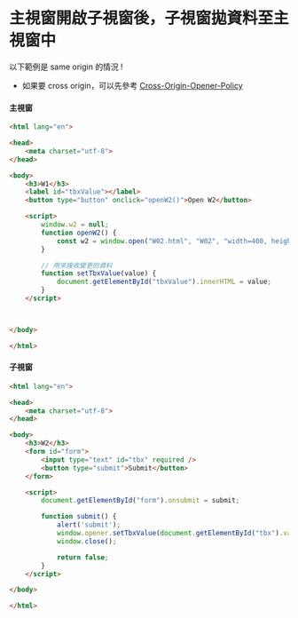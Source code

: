 # 主視窗開啟子視窗後，子視窗拋資料至主視窗中

以下範例是 same origin 的情況 !

- 如果要 cross origin，可以先參考 [Cross-Origin-Opener-Policy](https://developer.mozilla.org/en-US/docs/Web/HTTP/Headers/Cross-Origin-Opener-Policy)


#### 主視窗

```html
<html lang="en">

<head>
    <meta charset="utf-8">
</head>

<body>
    <h3>W1</h3>
    <label id="tbxValue"></label>
    <button type="button" onclick="openW2()">Open W2</button>

    <script>
        window.w2 = null;
        function openW2() {
            const w2 = window.open("W02.html", "W02", "width=400, height=400");
        }

        // 用來接收變更的資料
        function setTbxValue(value) {
            document.getElementById("tbxValue").innerHTML = value;
        }
    </script>



</body>

</html>
```

#### 子視窗

```html
<html lang="en">

<head>
    <meta charset="utf-8">
</head>

<body>
    <h3>W2</h3>
    <form id="form">
        <input type="text" id="tbx" required />
        <button type="submit">Submit</button>
    </form>

    <script>
        document.getElementById("form").onsubmit = submit;

        function submit() {
            alert('submit');
            window.opener.setTbxValue(document.getElementById("tbx").value);
            window.close();

            return false;
        }
    </script>

</body>

</html>
```